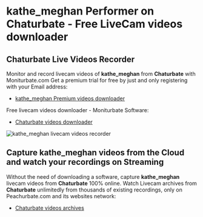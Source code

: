 # kathe_meghan Performer on Chaturbate - Free LiveCam videos downloader

## Chaturbate Live Videos Recorder

Monitor and record livecam videos of **kathe_meghan** from **Chaturbate** with Moniturbate.com
Get a premium trial for free by just and only registering with your Email address:
* [kathe_meghan Premium videos downloader](https://moniturbate.com/request-demo-licence-key.html)

Free livecam videos downloader - Moniturbate Software:
* [Chaturbate videos downloader](https://moniturbate.com/moniturbate-download-software.html)

![kathe_meghan livecam videos recorder](https://peachurnet.com/templates/moniturbate-software.png)


## Capture kathe_meghan videos from the Cloud and watch your recordings on Streaming

Without the need of downloading a software, capture **kathe_meghan** livecam videos from **Chaturbate** 100% online.
Watch Livecam archives from **Chaturbate** unlimitedly from thousands of existing recordings, only on Peachurbate.com and its websites network:
* [Chaturbate videos archives](https://peachurnet.com/)
